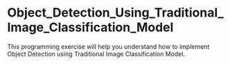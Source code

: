# Object_Detection_Using_Traditional_Image_Classification_Model
This programming exercise will help you understand how to implement Object Detection using Traditional Image Classification Model.
